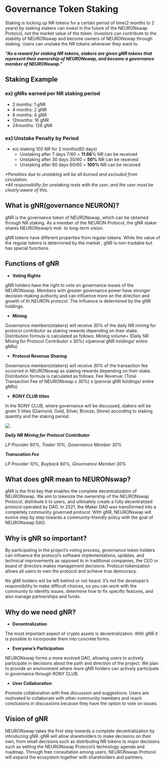 # Governance Token Staking

Staking is locking up NR tokens for a certain period of time(2 months to 2 years) by staking stakers can invest in the future of the NEURONswap Protocol, not the market value of the token. Investors can contribute to the stability of NEURONswap and become owners of NEURONswap through staking. Users can unstake the NR tokens whenever they want to.

_**“As a reward for staking NR tokens, stakers are given gNR tokens that represent their ownership of NEURONswap, and become a governance member of NEURONswap.”**_

## **Staking Example**

### ex) gNRs earned per NR staking period

* 2 months: 1 gNR
* 4 months: 2 gNR
* 8 months: 4 gNR
* 12months: 16 gNR
* 24months: 128 gNR

### ex) Unstake Penalty by Period

* ex) staking 100 NR for 2 months(60 days)
  * Unstaking after 7 days 7/60 = **11.66**% NR can be received
  * Unstaking after 30 days 30/60 = **50%** NR can be received
  * Unstaking after 60 days 60/60 = **100%** NR can be received

_\*Penalties due to unstaking will be all burned and excluded from circulation._\
_\*All responsibility for unstaking rests with the user, and the user must be clearly aware of this._

## What is gNR(governance NEURON)? <a href="#1cd4" id="1cd4"></a>

gNR is the governance token of NEURONswap, which can be obtained through NR staking. As a member of the NEURON Protocol, the gNR staker shares NEURONswap’s mid- to long-term vision.

gNR tokens have different properties from regular tokens. While the value of the regular tokens is determined by the market , gNR is non-tradable but has special functions.

## **Functions of gNR**

* **Voting Rights**

gNR holders have the right to vote on governance issues of the NEURONswap. Members with greater governance power have stronger decision-making authority and can influence more on the direction and growth of th NEURON protocol. The Influence is determined by the gNR holdings.

* **Mining**

Governance members(stakers) will receive 30% of the daily NR mining for protocol contributor as staking rewards depending on their stake. Distribution formula is calculated as follows: Mining volume= (Daily NR Mining for Protocol Contributor x 30%) x(peronal gNR holdings/ entire gNRs)

* **Protocol Revenue Sharing**

Governance members(stakers) will receive 30% of the transaction fee occurred in NEURONswap as staking rewards depending on their stake. Distribution formula is calculated as follows: Fee Revenue: (Total Transaction Fee of NEURONswap x 30%) x (peronal gNR holdings/ entire gNRs)

* **RONY CLUB titles**

In the RONY CLUB, where governance will be discussed, stakers will be given 5 titles (Diamond, Gold, Silver, Bronze, Stone) according to staking quantity and the staking period.

![](../.gitbook/assets/백서그래픽정리\_스테이킹서비스적용.jpg)

_**Daily NR Mining for Protocol Contributor**_

_LP Provider 60%, Trader 10%, Governance Member 30%_

_**Transcation Fee**_

_LP Provider 10%, Buyback 60%, Governance Member 30%_

## What does gNR mean to NEURONswap? <a href="#39c2" id="39c2"></a>

gNR is the first key that enables the complete decentralization of NEURONswap. We aim to tokenize the ownership of the NEURONswap Protocol, distribute it to users, and ultimately create a fully decentralized protocol operated by DAO. In 2021, the Maker DAO was transformed into a completely community governed protocol. With gNR, NEURONswap will evolve step by step towards a community-friendly policy with the goal of NEURONswap DAO.

## Why is gNR so important? <a href="#24db" id="24db"></a>

By participating in the project’s voting process, governance token holders can influence the protocol’s software implementations, updates, and technical improvements as opposed to in traditional companies, the CEO or board of directors makes management decisions. Protocol tokenization allows all users to own the protocol and achieve true democracy.

No gNR holders will be left behind or not heard. It’s not the developer’s responsibility to make difficult choices, so you can work with the community to identify issues, determine how to fix specific features, and also manage partnerships and funds.

## Why do we need gNR? <a href="#ff31" id="ff31"></a>

* **Decentralization**

The most important aspect of crypto assets is decentralization. With gNR it is possible to incorporate them into concrete forms.

* **Everyone’s Participation**

NEURONswap forms a more evolved DAO, allowing users to actively participate in decisions about the path and direction of the project. We plan to provide an environment where more gNR holders can actively participate in governance through RONY CLUB.

* **User Collaboration**

Promote collaboration with free discussion and suggestions. Users are motivated to collaborate with other community members and reach conclusions in discussions because they have the option to vote on issues.

## Vision of gNR <a href="#331c" id="331c"></a>

NEURONswap takes the first step towards a complete decentralization by introducing gNR. gNR will allow shareholders to make decisions on their own, from small decisions such as distributing NR tokens to major decisions such as setting the NEURONswap Protocol’s technology agenda and roadmap. Through free consultation among users, NEURONswap Protocol will expand the ecosystem together with shareholders and partners.


